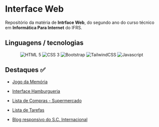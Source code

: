 ﻿# Interface Web
Repositório da matéria de **Intrface Web**, do segundo ano do curso técnico em **Informática Para Internet** do IFRS.

## Linguagens / tecnologias
<div align="center">
  <img alt="HTML 5" src="https://img.shields.io/badge/HTML5-E34F26?style=for-the-badge&logo=html5&logoColor=white">

  <img alt="CSS 3" src="https://img.shields.io/badge/CSS3-1572B6?style=for-the-badge&logo=css3&logoColor=white">

  <img alt="Bootstrap" src="https://img.shields.io/badge/Bootstrap-563D7C?style=for-the-badge&logo=bootstrap&logoColor=white">

  <img alt="TailwindCSS" src="https://img.shields.io/badge/Tailwind_CSS-38B2AC?style=for-the-badge&logo=tailwind-css&logoColor=white">

  <img alt="Javascript" src="https://img.shields.io/badge/JavaScript-F7DF1E?style=for-the-badge&logo=javascript&logoColor=black">
</div>

## Destaques ✅
- [Jogo da Memória](https://lucasantunes06.github.io/jogo-da-memoria)

- [Interface Hamburgueria](https://github.com/LucasAntunes06/interface-web/tree/main/semestre_1/2%20-%20Fevereiro/Aula%2003)

- [Lista de Compras - Supermercado](https://github.com/LucasAntunes06/interface-web/tree/main/semestre_1/3%20-%20Mar%C3%A7o/Aula%2006)

- [Lista de Tarefas](https://github.com/LucasAntunes06/interface-web/tree/main/semestre_1/4%20-Abril/Trabalho%20-%20Lista%20de%20Tarefas)
- [Blog responsivo do S.C. Internacional](https://github.com/LucasAntunes06/blog-internacional)

